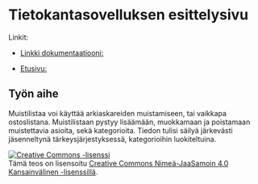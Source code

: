 # Tietokantasovelluksen esittelysivu

Linkit:

* [Linkki dokumentaatiooni: ](https://github.com/lesktimo/Tsoha-Bootstrap/blob/master/doc/dokumentaatio.pdf)

* [Etusivu: ](http://lesktimo.users.cs.helsinki.fi/tsoha)


## Työn aihe

Muistilistaa voi käyttää arkiaskareiden muistamiseen, tai vaikkapa 
ostoslistana. Muistilistaan pystyy lisäämään, muokkamaan ja poistamaan muistettavia asioita, sekä kategorioita. 
Tiedon tulisi säilyä järkevästi jäsenneltynä tärkeysjärjestyksessä, kategorioihin luokiteltuina.

<a rel="license" href="http://creativecommons.org/licenses/by-sa/4.0/"><img alt="Creative Commons -lisenssi" style="border-width:0" src="https://i.creativecommons.org/l/by-sa/4.0/80x15.png" /></a><br />Tämä teos on lisensoitu <a rel="license" href="http://creativecommons.org/licenses/by-sa/4.0/">Creative Commons Nimeä-JaaSamoin 4.0 Kansainvälinen -lisenssillä</a>.

